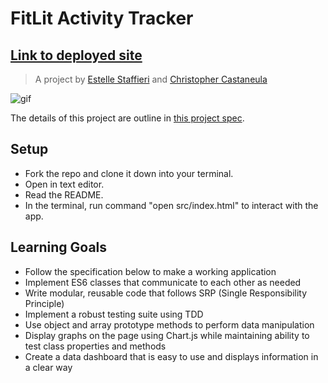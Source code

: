 # FitLit Activity Tracker
## [Link to deployed site](https://chriscastanuela.github.io/fitlit-activity-tracker/)
> A project by [Estelle Staffieri](https://github.com/Estaffieri) and [Christopher Castaneula](https://github.com/Chriscastanuela)</br>

![gif](https://user-images.githubusercontent.com/62910433/100301906-7154ae00-2f56-11eb-96ca-83d97f96b3d7.gif)</br>

The details of this project are outline in [this project spec](http://frontend.turing.io/projects/fitlit.html).

<!--## Project Links-->

## Setup
- Fork the repo and clone it down into your terminal.
- Open in text editor.
- Read the README.
- In the terminal, run command "open src/index.html" to interact with the app.

## Learning Goals
- Follow the specification below to make a working application
- Implement ES6 classes that communicate to each other as needed
- Write modular, reusable code that follows SRP (Single Responsibility Principle)
- Implement a robust testing suite using TDD
- Use object and array prototype methods to perform data manipulation
- Display graphs on the page using Chart.js while maintaining ability to test class properties and methods
- Create a data dashboard that is easy to use and displays information in a clear way
